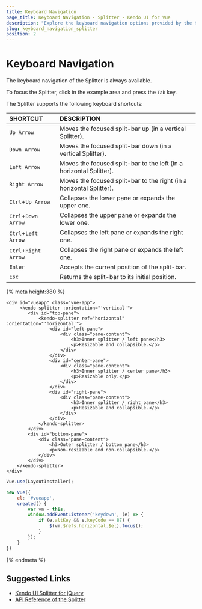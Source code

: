 ```yaml
---
title: Keyboard Navigation
page_title: Keyboard Navigation - Splitter - Kendo UI for Vue
description: "Explore the keyboard navigation options provided by the Kendo UI Splitter wrapper for Vue."
slug: keyboard_navigation_splitter
position: 2
---
```


# Keyboard Navigation

The keyboard navigation of the Splitter is always available.

To focus the Splitter, click in the example area and press the `Tab` key.

The Splitter supports the following keyboard shortcuts:

| SHORTCUT      | DESCRIPTION |
|:---           |:--- |
| `Up Arrow`    | Moves the focused split-bar up (in a vertical Splitter).|
| `Down Arrow`  | Moves the focused split-bar down (in a vertical Splitter).|
| `Left Arrow`  | Moves the focused split-bar to the left (in a horizontal Splitter).|
| `Right Arrow` | Moves the focused split-bar to the right (in a horizontal Splitter).|
| `Ctrl`+`Up Arrow`     | Collapses the lower pane or expands the upper one.|
| `Ctrl`+`Down Arrow`   | Collapses the upper pane or expands the lower one.|
| `Ctrl`+`Left Arrow`   | Collapses the left pane or expands the right one.|
| `Ctrl`+`Right Arrow`  | Collapses the right pane or expands the left one.|
| `Enter`       | Accepts the current position of the split-bar.|
| `Esc`         | Returns the split-bar to its initial position.|

{% meta height:380 %}
```html-preview
<div id="vueapp" class="vue-app">
     <kendo-splitter :orientation="'vertical'">
        <div id="top-pane">
            <kendo-splitter ref="horizontal" :orientation="'horizontal'">
                <div id="left-pane">
                    <div class="pane-content">
                        <h3>Inner splitter / left pane</h3>
                        <p>Resizable and collapsible.</p>
                    </div>
                </div>
                <div id="center-pane">
                    <div class="pane-content">
                        <h3>Inner splitter / center pane</h3>
                        <p>Resizable only.</p>
                    </div>
                </div>
                <div id="right-pane">
                    <div class="pane-content">
                        <h3>Inner splitter / right pane</h3>
                        <p>Resizable and collapsible.</p>
                    </div>
                </div>
            </kendo-splitter>
        </div>
        <div id="bottom-pane">
            <div class="pane-content">
                <h3>Outer splitter / bottom pane</h3>
                <p>Non-resizable and non-collapsible.</p>
            </div>
        </div>
    </kendo-splitter>
</div>
```
```js
Vue.use(LayoutInstaller);

new Vue({
	el: '#vueapp',
    created() {
        var vm = this;
        window.addEventListener('keydown', (e) => {
            if (e.altKey && e.keyCode == 87) {
                $(vm.$refs.horizontal.$el).focus();
            }
        });
    }
})
```
{% endmeta %}


## Suggested Links

* [Kendo UI Splitter for jQuery](https://docs.telerik.com/kendo-ui/controls/layout/splitter/overview)
* [API Reference of the Splitter](https://docs.telerik.com/kendo-ui/api/javascript/ui/splitter)
